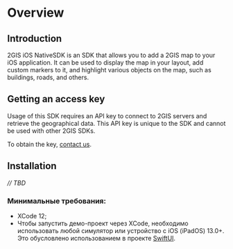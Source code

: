 # Overview

## Introduction
2GIS iOS NativeSDK is an SDK that allows you to add a 2GIS map to your iOS application. It can be used to display the map in your layout, add custom markers to it, and highlight various objects on the map, such as buildings, roads, and others.

## Getting an access key
Usage of this SDK requires an API key to connect to 2GIS servers and retrieve the geographical data. This API key is unique to the SDK and cannot be used with other 2GIS SDKs.

To obtain the key, [contact us](https://dev.2gis.ru/order/).

## Installation
*// TBD*

### Минимальные требования:
- XCode 12;
- Чтобы запустить демо-проект через XCode, необходимо использовать любой симулятор или устройство с iOS (iPadOS) 13.0+. Это обусловлено использованием в проекте [SwiftUI](https://developer.apple.com/documentation/swiftui).
